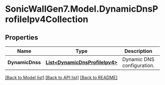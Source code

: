 # SonicWallGen7.Model.DynamicDnsProfileIpv4Collection

## Properties

Name | Type | Description | Notes
------------ | ------------- | ------------- | -------------
**DynamicDnss** | [**List&lt;DynamicDnsProfileIpv4&gt;**](DynamicDnsProfileIpv4.md) | Dynamic DNS configuration. | [optional] 

[[Back to Model list]](../README.md#documentation-for-models) [[Back to API list]](../README.md#documentation-for-api-endpoints) [[Back to README]](../README.md)

